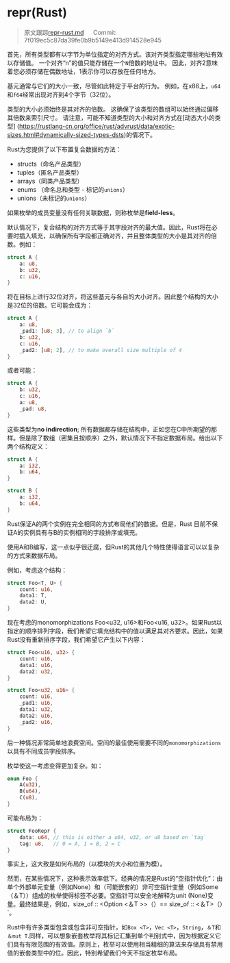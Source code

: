 # repr(Rust)

> 原文跟踪[repr-rust.md](https://github.com/rust-lang-nursery/nomicon/blob/master/src/repr-rust.md) &emsp; Commit: 7f019ec5c87da39fe0b9b5149e413d914528e945

首先，所有类型都有以字节为单位指定的对齐方式。该对齐类型指定哪些地址有效以存储值。 一个对齐“n”的值只能存储在一个`N`倍数的地址中。 因此，对齐2意味着您必须存储在偶数地址，1表示你可以存放在任何地方。

基元通常与它们的大小一致，尽管如此特定于平台的行为。 例如，在x86上，`u64`和`f64`经常出现对齐到4个字节（32位）。

类型的大小必须始终是其对齐的倍数。 这确保了该类型的数组可以始终通过偏移其倍数来索引尺寸。 请注意，可能不知道类型的大小和对齐方式在[动态大小的类型] (https://rustlang-cn.org/office/rust/advrust/data/exotic-sizes.html#dynamically-sized-types-dsts)的情况下。

Rust为您提供了以下布置复合数据的方法：

* structs（命名产品类型）
* tuples（匿名产品类型）
* arrays（同类产品类型）
* enums （命名总和类型 - 标记的`unions`）
* unions（未标记的`unions`）

如果枚举的成员变量没有任何关联数据，则称枚举是**field-less**。

默认情况下，复合结构的对齐方式等于其字段对齐的最大值。因此，Rust将在必要时插入填充，以确保所有字段都正确对齐，并且整体类型的大小是其对齐的倍数。例如：

```rust
struct A {
    a: u8,
    b: u32,
    c: u16,
}
```

将在目标上进行32位对齐，将这些基元与各自的大小对齐。因此整个结构的大小是32位的倍数。它可能会成为：

```rust
struct A {
    a: u8,
    _pad1: [u8; 3], // to align `b`
    b: u32,
    c: u16,
    _pad2: [u8; 2], // to make overall size multiple of 4
}
```

或者可能：

```rust
struct A {
    b: u32,
    c: u16,
    a: u8,
    _pad: u8,
}
```

这些类型为**no indirection**; 所有数据都存储在结构中，正如您在C中所期望的那样。但是除了数组（密集且按顺序）之外，默认情况下不指定数据布局。给出以下两个结构定义：

```rust
struct A {
    a: i32,
    b: u64,
}

struct B {
    a: i32,
    b: u64,
}
```

Rust保证A的两个实例在完全相同的方式布局他们的数据。但是，Rust 目前不保证A的实例具有与B的实例相同的字段排序或填充。

使用A和B编写，这一点似乎很迂腐，但Rust的其他几个特性使得语言可以以复杂的方式来数据布局。

例如，考虑这个结构：

```rust
struct Foo<T, U> {
    count: u16,
    data1: T,
    data2: U,
}
```

现在考虑的monomorphizations Foo<u32, u16>和Foo<u16, u32>。如果Rust以指定的顺序排列字段，我们希望它填充结构中的值以满足其对齐要求。因此，如果Rust没有重新排序字段，我们希望它产生以下内容：

```rust
struct Foo<u16, u32> {
    count: u16,
    data1: u16,
    data2: u32,
}

struct Foo<u32, u16> {
    count: u16,
    _pad1: u16,
    data1: u32,
    data2: u16,
    _pad2: u16,
}
```

后一种情况非常简单地浪费空间。空间的最佳使用需要不同的`monomorphizations`以具有不同成员字段排序。

枚举使这一考虑变得更加复杂。如：

```rust
enum Foo {
    A(u32),
    B(u64),
    C(u8),
}
```

可能布局为：

```rust
struct FooRepr {
    data: u64, // this is either a u64, u32, or u8 based on `tag`
    tag: u8,   // 0 = A, 1 = B, 2 = C
}
```

事实上，这大致是如何布局的（以模块的大小和位置为模）。

然而，在某些情况下，这种表示效率低下。经典的情况是Rust的“空指针优化”：由单个外部单元变量（例如None）和（可能嵌套的）非可空指针变量（例如Some（＆T））组成的枚举使得标签不必要。空指针可以安全地解释为unit (None)变量。最终结果是，例如，size_of :: <Option <＆T >>（）== size_of :: <＆T>（）`。

Rust中有许多类型包含或包含非可空指针，如`Box <T>`，`Vec <T>`，`String`，`＆T`和`＆mut T`.同样，可以想象嵌套枚举将其标记汇集到单个判别式中，因为根据定义它们具有有限范围的有效值。原则上，枚举可以使用相当精细的算法来存储具有禁用值的嵌套类型中的位。因此，特别希望我们今天不指定枚举布局。
